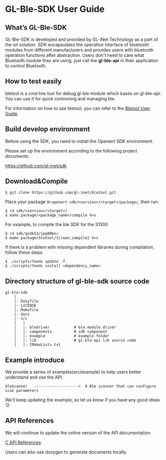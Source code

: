 # GL-Ble-SDK User Guide


## What’s GL-Ble-SDK

GL-Ble-SDK is developed and provided by GL-iNet Technology as a part of the iot solution. SDK encapsulates the operation interface of bluetooth modules from different manufacturers and provides users with bluetooth operation functions after abstraction. Users don't need to care what Bluetooth module they are using, just call the **gl-ble-api** in their application to control Bluetooth.



## How to test easily

bletool is a cmd line tool for debug gl-ble module which bases on gl-ble-api. You can use it for quick controning and managing ble.

For information on how to use bletool, you can refer to the [Bletool User Guide](src/example/bletool/README.md).



## Build develop environment

Before using the SDK, you need to install the Openwrt SDK environment.

Please set up the environment according to the following project documents:

https://github.com/gl-inet/sdk



## Download&Compile

```shell
$ git clone https://github.com/gl-inet/bletool.git
```

Place your package in `openwrt-sdk/<version>/<target>/package/`, then run:

```shell
$ cd sdk/<version>/<target>/
$ make package/<package_name>/compile V=s
```

For example, to compile the ble SDK for the S1300

```shell
$ cd sdk/qsdk53/ipq806x/
$ make package/bletool/{clean,compile} V=s
```

If there is a problem with missing dependent libraries during compilation, follow these steps

```shell
$ ./scripts/feeds update -f
$ ./scripts/feeds install <dependency_name>
```



## Directory structure of gl-ble-sdk source code

```
gl-ble-sdk
	|
	|- Doxyfile
	|- LICENSE
	|- Makefile
	|- docs
	|- src
	|	|
	|	|- bledriver           # ble module driver
	|	|- components          # sdk component
	|	|- example             # example folder
	|	|- lib                 # gl-ble-api lib source code
	|	|- CMakeLists.txt
```



## Example introduce

We provide a series of examples(src/example) to help users better understand and use the API. 

```
bleScanner   -------------------->  A Ble scanner that can configure scan parameters
```

We'll keep updating the example, so let us know if you have any good ideas :D



## API References

We will continue to update the online version of the API documentation.

[C API References](https://dev.gl-inet.com/gl-ble-sdk-api/group__user)

Users can also use doxygen to generate documents locally.

